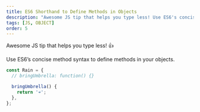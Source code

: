 ```yaml
---
title: ES6 Shorthand to Define Methods in Objects
description: "Awesome JS tip that helps you type less! Use ES6's concise method syntax to define methods in your objects..."
tags: [JS, OBJECT]
order: 5
---
```


Awesome JS tip that helps you type less! 👍

Use ES6’s concise method syntax to define methods in your objects.

```javascript
const Rain = {
  // bringUmbrella: function() {}

  bringUmbrella() {
    return '☔️';
  },
};
```
